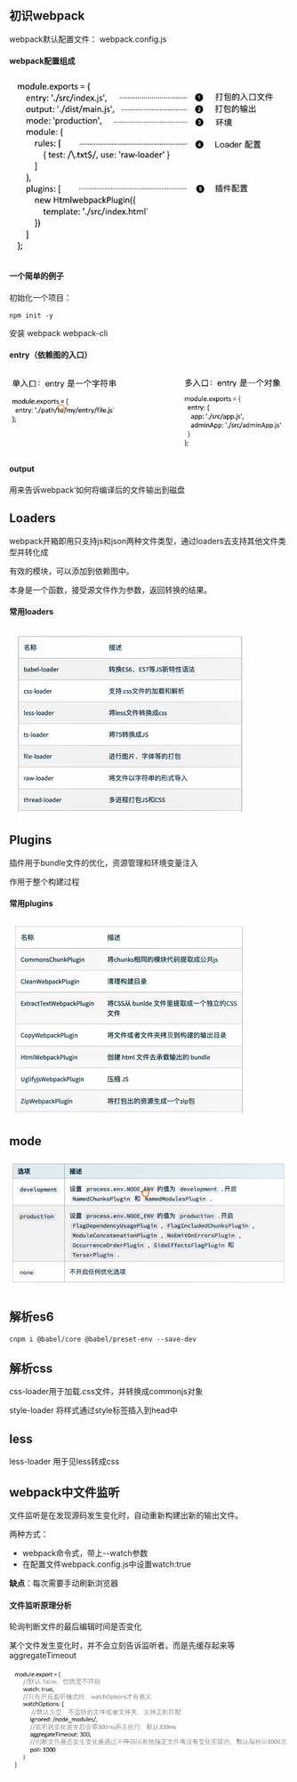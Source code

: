 ## 初识webpack



webpack默认配置文件： webpack.config.js



#### webpack配置组成

![image](./readme/1565246046392.png)







#### 一个简单的例子

初始化一个项目：

```shell
npm init -y
```

安装 webpack webpack-cli





#### entry（依赖图的入口）

![image](./readme/1565247914019.png)



#### output

用来告诉webpack‘如何将编译后的文件输出到磁盘







## Loaders



webpack开箱即用只支持js和json两种文件类型，通过loaders去支持其他文件类型并转化成

有效的模块，可以添加到依赖图中。

本身是一个函数，接受源文件作为参数，返回转换的结果。



#### 常用loaders

![image](./readme/1565249237875.png)





## Plugins

插件用于bundle文件的优化，资源管理和环境变量注入

作用于整个构建过程



#### 常用plugins

![image](./readme/1565249766050.png)







## mode

![image](./readme/1565250368515.png)





## 解析es6

```shell
cnpm i @babel/core @babel/preset-env --save-dev
```





## 解析css

css-loader用于加载.css文件，并转换成commonjs对象

style-loader 将样式通过style标签插入到head中





## less

less-loader 用于见less转成css



## webpack中文件监听

文件监听是在发现源码发生变化时，自动重新构建出新的输出文件。

两种方式：

- webpack命令式，带上--watch参数
- 在配置文件webpack.config.js中设置watch:true

**缺点**：每次需要手动刷新浏览器



#### 文件监听原理分析

轮询判断文件的最后编辑时间是否变化

某个文件发生变化时，并不会立刻告诉监听者。而是先缓存起来等aggregateTimeout

![1565261882998](./readme/1565261882998.png)






